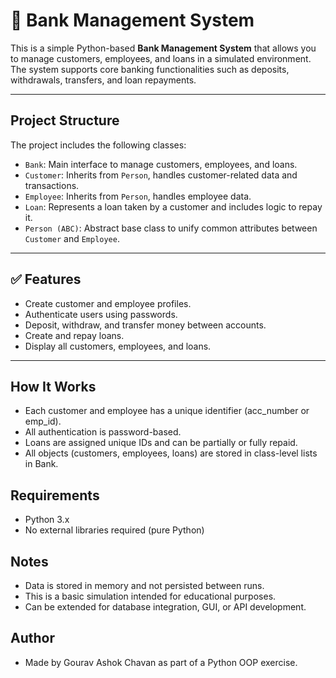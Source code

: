 # 🏦 Bank Management System

This is a simple Python-based **Bank Management System** that allows you to manage customers, employees, and loans in a simulated environment. The system supports core banking functionalities such as deposits, withdrawals, transfers, and loan repayments.

---

## Project Structure

The project includes the following classes:

- `Bank`: Main interface to manage customers, employees, and loans.
- `Customer`: Inherits from `Person`, handles customer-related data and transactions.
- `Employee`: Inherits from `Person`, handles employee data.
- `Loan`: Represents a loan taken by a customer and includes logic to repay it.
- `Person (ABC)`: Abstract base class to unify common attributes between `Customer` and `Employee`.

---

## ✅ Features

- Create customer and employee profiles.
- Authenticate users using passwords.
- Deposit, withdraw, and transfer money between accounts.
- Create and repay loans.
- Display all customers, employees, and loans.

---

## How It Works
- Each customer and employee has a unique identifier (acc_number or emp_id).
- All authentication is password-based.
- Loans are assigned unique IDs and can be partially or fully repaid.
- All objects (customers, employees, loans) are stored in class-level lists in Bank.

## Requirements
- Python 3.x
- No external libraries required (pure Python)

## Notes
- Data is stored in memory and not persisted between runs.
- This is a basic simulation intended for educational purposes.
- Can be extended for database integration, GUI, or API development.

## Author
- Made by Gourav Ashok Chavan as part of a Python OOP exercise.


